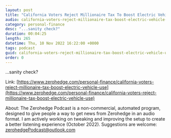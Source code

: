```yaml
---
layout: post
title: "California Voters Reject Millionaire Tax To Boost Electric Vehicle Use"
audio: california-voters-reject-millionaire-tax-boost-electric-vehicle-use-0
category: personal-finance
desc: "...sanity check?"
duration: 00:04:25
length: 265
datetime: Thu, 10 Nov 2022 16:22:00 +0000
tags: podcast
guid: california-voters-reject-millionaire-tax-boost-electric-vehicle-use-0
order: 0
---
```

...sanity check?

Link: [https://www.zerohedge.com/personal-finance/california-voters-reject-millionaire-tax-boost-electric-vehicle-use](https://www.zerohedge.com/personal-finance/california-voters-reject-millionaire-tax-boost-electric-vehicle-use)

About: The Zerohedge Podcast is a non-commercial, automated program, designed to give people a way to get news from Zerohedge in an audio format.  I am actively working on tweaking and improving the setup to create a better listening experience (October 2022).  Suggestions are welcome: [zerohedgePodcast@outlook.com](mailto:zerohedgePodcast@outlook.com)